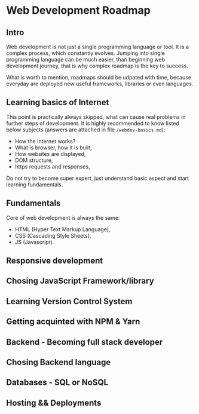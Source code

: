 # Web Development Roadmap

## Intro

Web development is not just a single programming language or tool. It is a complex process, which constantly evolves. Jumping into single programming language can be much easier, than beginning web development journey, that is why complex roadmap is the key to success.

What is worth to mention, roadmaps should be udpated with time, because everyday are deployed new useful frameworks, libraries or even languages.

## Learning basics of Internet

This point is practically always skipped, what can cause real problems in further steps of development. It is highly recommended to know listed below subjects (answers are attached in file `/webdev-basics.md`):

- How the Internet works?
- What is browser, how it is built,
- How websites are displayed,
- DOM structure,
- https requests and responses,

Do not try to become super expert, just understand basic aspect and start learning fundamentals.

## Fundamentals

Core of web development is always the same:

- HTML (Hyper Text Markup Language),
- CSS (Cascading Style Sheets),
- JS (Javascript).

## Responsive development

## Chosing JavaScript Framework/library

## Learning Version Control System

## Getting acquinted with NPM & Yarn

## Backend - Becoming full stack developer

## Chosing Backend language

## Databases - SQL or NoSQL

## Hosting && Deployments
